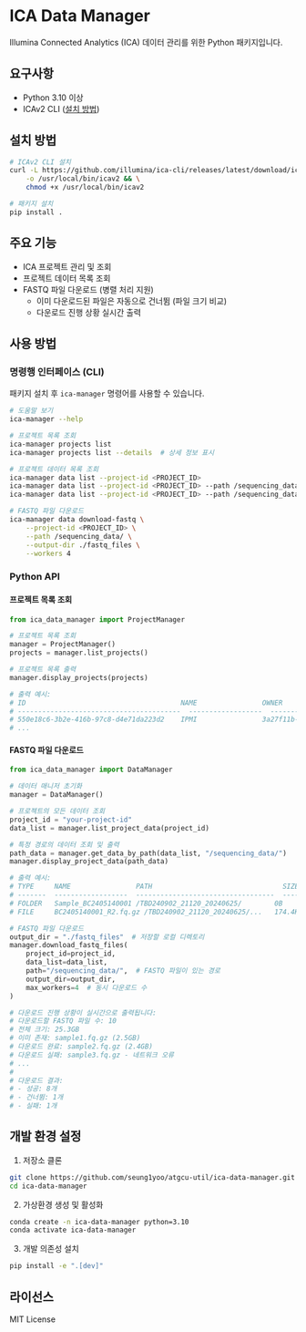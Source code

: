 # ICA Data Manager

Illumina Connected Analytics (ICA) 데이터 관리를 위한 Python 패키지입니다.

## 요구사항

- Python 3.10 이상
- ICAv2 CLI ([설치 방법](https://help.ica.illumina.com/command-line-interface/cli-installation))

## 설치 방법

```bash
# ICAv2 CLI 설치
curl -L https://github.com/illumina/ica-cli/releases/latest/download/icav2 \
    -o /usr/local/bin/icav2 && \
    chmod +x /usr/local/bin/icav2

# 패키지 설치
pip install .
```

## 주요 기능

- ICA 프로젝트 관리 및 조회
- 프로젝트 데이터 목록 조회
- FASTQ 파일 다운로드 (병렬 처리 지원)
  - 이미 다운로드된 파일은 자동으로 건너뜀 (파일 크기 비교)
  - 다운로드 진행 상황 실시간 출력

## 사용 방법

### 명령행 인터페이스 (CLI)

패키지 설치 후 `ica-manager` 명령어를 사용할 수 있습니다.

```bash
# 도움말 보기
ica-manager --help

# 프로젝트 목록 조회
ica-manager projects list
ica-manager projects list --details  # 상세 정보 표시

# 프로젝트 데이터 목록 조회
ica-manager data list --project-id <PROJECT_ID>
ica-manager data list --project-id <PROJECT_ID> --path /sequencing_data/
ica-manager data list --project-id <PROJECT_ID> --path /sequencing_data/ --details

# FASTQ 파일 다운로드
ica-manager data download-fastq \
    --project-id <PROJECT_ID> \
    --path /sequencing_data/ \
    --output-dir ./fastq_files \
    --workers 4
```

### Python API

#### 프로젝트 목록 조회
```python
from ica_data_manager import ProjectManager

# 프로젝트 목록 조회
manager = ProjectManager()
projects = manager.list_projects()

# 프로젝트 목록 출력
manager.display_projects(projects)

# 출력 예시:
# ID                                      NAME                OWNER               TENANT        REGION    ACTIVE    SHARING    BILLING
# ----------------------------------------  ------------------  ------------------  -----------  --------  --------  ---------  ---------
# 550e18c6-3b2e-416b-97c8-d4e71da223d2    IPMI                3a27f11b-1c58...   IPMIbiocore  Seoul     ✓         ✓          PROJECT
# ...
```

#### FASTQ 파일 다운로드
```python
from ica_data_manager import DataManager

# 데이터 매니저 초기화
manager = DataManager()

# 프로젝트의 모든 데이터 조회
project_id = "your-project-id"
data_list = manager.list_project_data(project_id)

# 특정 경로의 데이터 조회 및 출력
path_data = manager.get_data_by_path(data_list, "/sequencing_data/")
manager.display_project_data(path_data)

# 출력 예시:
# TYPE     NAME                PATH                                SIZE     STATUS
# -------  ------------------  ----------------------------------  -------  --------
# FOLDER   Sample_BC2405140001 /TBD240902_21120_20240625/        0B       AVAILABLE
# FILE     BC2405140001_R2.fq.gz /TBD240902_21120_20240625/...   174.4KB  AVAILABLE

# FASTQ 파일 다운로드
output_dir = "./fastq_files"  # 저장할 로컬 디렉토리
manager.download_fastq_files(
    project_id=project_id,
    data_list=data_list,
    path="/sequencing_data/",  # FASTQ 파일이 있는 경로
    output_dir=output_dir,
    max_workers=4  # 동시 다운로드 수
)

# 다운로드 진행 상황이 실시간으로 출력됩니다:
# 다운로드할 FASTQ 파일 수: 10
# 전체 크기: 25.3GB
# 이미 존재: sample1.fq.gz (2.5GB)
# 다운로드 완료: sample2.fq.gz (2.4GB)
# 다운로드 실패: sample3.fq.gz - 네트워크 오류
# ...
# 
# 다운로드 결과:
# - 성공: 8개
# - 건너뜀: 1개
# - 실패: 1개
```

## 개발 환경 설정

1. 저장소 클론
```bash
git clone https://github.com/seung1yoo/atgcu-util/ica-data-manager.git
cd ica-data-manager
```

2. 가상환경 생성 및 활성화
```bash
conda create -n ica-data-manager python=3.10
conda activate ica-data-manager
```

3. 개발 의존성 설치
```bash
pip install -e ".[dev]"
```

## 라이선스

MIT License 